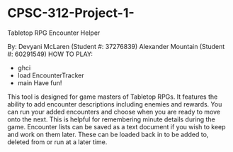# CPSC-312-Project-1-
Tabletop RPG Encounter Helper

By:
Devyani McLaren (Student #: 37276839)
Alexander Mountain (Student #: 60291549)
HOW TO PLAY:

- ghci
- load EncounterTracker
- main
Have fun! 

This tool is designed for game masters of Tabletop RPGs. It features the ability to add encounter descriptions including enemies and rewards.
You can run your added encounters and choose when you are ready to move onto the next. This is helpful for remembering minute details during the game.
Encounter lists can be saved as a text document if you wish to keep and work on them later. These can be loaded back in to be added to, deleted from or run at a later time.
